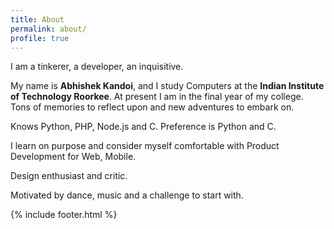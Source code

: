 ```yaml
---
title: About
permalink: about/
profile: true
---
```


I am a tinkerer, a developer, an inquisitive. 

My name is **Abhishek Kandoi**, and I study Computers at the **Indian Institute of Technology Roorkee**.
At present I am in the final year of my college. Tons of memories to reflect upon and new adventures to embark on.


Knows Python, PHP, Node.js and C. Preference is Python and C.


I learn on purpose and consider myself comfortable with Product Development for Web, Mobile.

Design enthusiast and critic.

Motivated by dance, music and a challenge to start with.

{% include footer.html %}
